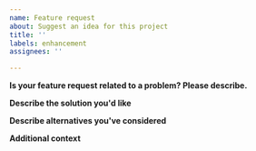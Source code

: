 ```yaml
---
name: Feature request
about: Suggest an idea for this project
title: ''
labels: enhancement
assignees: ''

---
```


**Is your feature request related to a problem? Please describe.**
<!--
Put here a clear and concise description of what the problem is. e.g. I'm always
frustrated when [...]
-->

**Describe the solution you'd like**
<!-- Tell us a clear and concise description of what you want to happen. -->

**Describe alternatives you've considered**
<!--
Give us a clear and concise description of any alternative solutions or features
you've considered.
-->

**Additional context**
<!-- Add any other context or screenshots about the feature request here. -->
